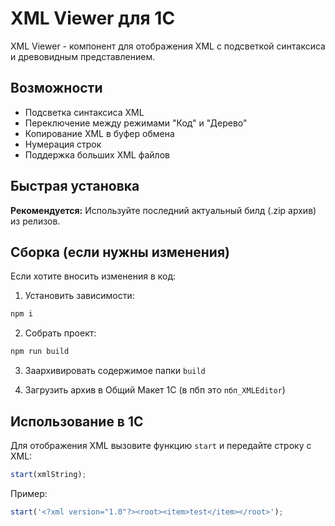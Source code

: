 # XML Viewer для 1С

XML Viewer - компонент для отображения XML с подсветкой синтаксиса и древовидным представлением.

## Возможности

- Подсветка синтаксиса XML
- Переключение между режимами "Код" и "Дерево"
- Копирование XML в буфер обмена
- Нумерация строк
- Поддержка больших XML файлов

## Быстрая установка

**Рекомендуется:** Используйте последний актуальный билд (.zip архив) из релизов.

## Сборка (если нужны изменения)

Если хотите вносить изменения в код:

1. Установить зависимости:
```bash
npm i
```

2. Собрать проект:
```bash
npm run build
```

3. Заархивировать содержимое папки `build`

4. Загрузить архив в Общий Макет 1С (в пбп это `пбп_XMLEditor`)

## Использование в 1С

Для отображения XML вызовите функцию `start` и передайте строку с XML:

```javascript
start(xmlString);
```

Пример:
```javascript
start('<?xml version="1.0"?><root><item>test</item></root>');
```